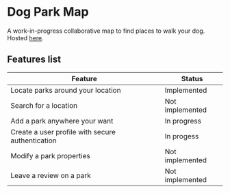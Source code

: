 # Dog Park Map

A work-in-progress collaborative map to find places to walk your dog.  
Hosted [here](https://dogparkmap.bwatelet.fr).

## Features list
| Feature | Status |
| --- | --- |
| Locate parks around your location | Implemented |
| Search for a location | Not implemented |
| Add a park anywhere your want | In progress |
| Create a user profile with secure authentication | In progess |
| Modify a park properties | Not implemented |
| Leave a review on a park | Not implemented |
